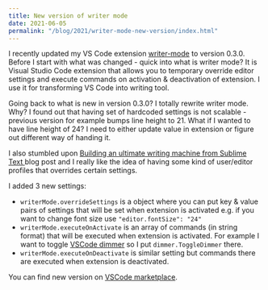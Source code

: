 ```yaml
---
title: New version of writer mode
date: 2021-06-05
permalink: "/blog/2021/writer-mode-new-version/index.html"
---
```


I recently updated my VS Code extension [writer-mode](https://marketplace.visualstudio.com/items?itemName=noaal.writer-mode#:~:text=Distraction%20free%20plain%20text%20editing,p%20and%20Writer%20mode%3A%20Deactivate%20) to version 0.3.0. Before I start with what was changed - quick into what is writer mode? It is Visual Studio Code extension that allows you to temporary override editor settings and execute commands on activation & deactivation of extension. I use it for transforming VS Code into writing tool.

Going back to what is new in version 0.3.0? I totally rewrite writer mode. Why? I found out that having set of hardcoded settings is not scalable - previous version for example bumps line height to 21. What if I wanted to have line height of 24? I need to either update value in extension or figure out different way of handing it.

I also stumbled upon [Building an ultimate writing machine from Sublime Text
](https://tonsky.me/blog/sublime-writer/) blog post and I really like the idea of having some kind of user/editor profiles that overrides certain settings.

I added 3 new settings:

- `writerMode.overrideSettings` is a object where you can put key & value pairs of settings that will be set when extension is activated e.g. if you want to change font size use `"editor.fontSize": "24"`
- `writerMode.executeOnActivate` is an array of commands (in string format) that will be executed when extension is activated. For example I want to toggle [VSCode dimmer](https://marketplace.visualstudio.com/items?itemName=hoovercj.vscode-dimmer&ssr=false#overview) so I put `dimmer.ToggleDimmer` there.
- `‌writerMode.executeOnDeactivate` is similar setting but commands there are executed when extension is deactivated.

You can find new version on [VSCode marketplace](https://marketplace.visualstudio.com/items?itemName=noaal.writer-mode#:~:text=Distraction%20free%20plain%20text%20editing,p%20and%20Writer%20mode%3A%20Deactivate%20).
